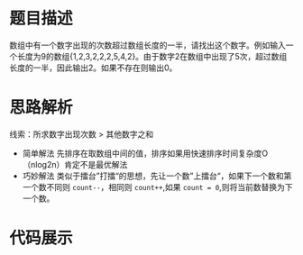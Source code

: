 #  题目描述

数组中有一个数字出现的次数超过数组长度的一半，请找出这个数字。例如输入一个长度为9的数组{1,2,3,2,2,2,5,4,2}。由于数字2在数组中出现了5次，超过数组长度的一半，因此输出2。如果不存在则输出0。

#  思路解析

线索：所求数字出现次数 > 其他数字之和

- 简单解法  先排序在取数组中间的值，排序如果用快速排序时间复杂度O（nlog2n）肯定不是最优解法
- 巧妙解法  类似于擂台”打擂“的思想，先让一个数”上擂台“，如果下一个数和第一个数不同则 `count--`，相同则 `count++`,如果 `count = 0`,则将当前数替换为下一个数。 

#  代码展示

